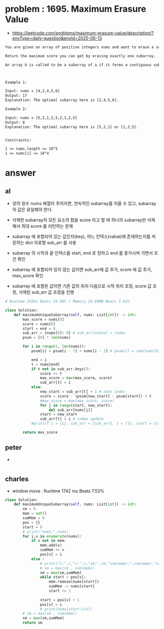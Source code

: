 # problem : 1695. Maximum Erasure Value
- https://leetcode.com/problems/maximum-erasure-value/description/?envType=daily-question&envId=2025-06-13

```txt
You are given an array of positive integers nums and want to erase a subarray containing unique elements. The score you get by erasing the subarray is equal to the sum of its elements.

Return the maximum score you can get by erasing exactly one subarray.

An array b is called to be a subarray of a if it forms a contiguous subsequence of a, that is, if it is equal to a[l],a[l+1],...,a[r] for some (l,r).



Example 1:

Input: nums = [4,2,4,5,6]
Output: 17
Explanation: The optimal subarray here is [2,4,5,6].

Example 2:

Input: nums = [5,2,1,2,5,2,1,2,5]
Output: 8
Explanation: The optimal subarray here is [5,2,1] or [1,2,5].


Constraints:

1 <= nums.length <= 10^5
1 <= nums[i] <= 10^4
```

# answer

## al
- 양의 정수 nums 배열이 주어지면, 연속적인 subarray를 지울 수 있고, subarray 의 값은 유일해야 한다.
- 삭제한 subarray의 모든 요소의 합을 score 라고 할 때 하나의 subarray만 삭제해서 최대 score 를 리턴하는 문제

- subarray 에 포함되어 있는 값인지(key), 어느 인덱스(value)에 존재하는지를 저장하는 dict 자료형 sub_arr 를 사용
- subarray 의 시작과 끝 인덱스를 start, end 로 정하고 end 를 증가시켜 가면서 조건 확인
- subarray 에 포함되어 있지 않는 값이면 sub_arr에 값 추가, score 에 값 추가, max_score 확인
- subarray 에 포함된 값이면 기존 값의 위치 다음으로 시작 위치 조정, score 값 조정, 삭제된 sub_arr 값 조정을 진행
```python
# Runtime 255ms Beats 25.99% / Memory 29.84MB Beats 5.81%

class Solution:
    def maximumUniqueSubarray(self, nums: List[int]) -> int:
        max_score = nums[0]
        score = nums[0]
        start = end = 0
        sub_arr = {nums[0]: 0} # sub_arr[value] = index
        psum = [0] * len(nums)

        for i in range(1, len(nums)):
            psum[i] = psum[i - 1] + nums[i - 1] # psum[i] = sum(nums[0:i])

            end = i
            t = nums[end]
            if t not in sub_arr.keys():
                score += t
                max_score = max(max_score, score)
                sub_arr[t] = i
            else:
                new_start = sub_arr[t] + 1 # next index
                score = score - (psum[new_start] - psum[start]) + t
                #max_score = max(max_score, score)
                for j in range(start, new_start):
                    del sub_arr[nums[j]]
                start = new_start
                sub_arr[t] = i # index update
            #print(f'i = {i}, sub_arr = {sub_arr}, t = {t}, start = {start}, end = {end}, nums = {nums}')

        return max_score
```


## peter
- 
```python
```


## charles
- window move : Runtime 1742 ms Beats 7.53%
```python
class Solution:
    def maximumUniqueSubarray(self, nums: List[int]) -> int:
        sm = 0
        mem = set()
        sumMem = 0
        pos = {}
        start = 0
        # print("nums:",nums)
        for i,v in enumerate(nums):
            if v not in mem:
                mem.add(v)
                sumMem += v
                pos[v] = i
            else :
                # print("i:",i,"v:",v,"sm:",sm,"sum(mem):",sum(mem),"start:",start,"pos[v]:",pos[v],mem,end=" ")
                # sm = max(sm , sum(mem))
                sm = max(sm,sumMem)
                while start < pos[v]:
                    mem.remove(nums[start])
                    sumMem -= nums[start]
                    start += 1
                
                start = pos[v] + 1
                pos[v] = i
                # print(nums[start:i+1])
        # sm = max(sm , sum(mem))    
        sm = max(sm,sumMem)
        return sm
```
